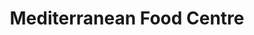 ---
title: "Mediterranean Food Centre"
url: /croydon/mediterranean-food-centre/
shop: Lebensmittel
---